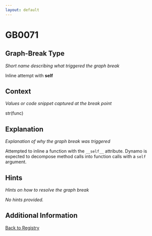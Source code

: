 ```yaml
---
layout: default
---
```

# GB0071

## Graph-Break Type
*Short name describing what triggered the graph break*

Inline attempt with __self__

## Context
*Values or code snippet captured at the break point*

str(func)

## Explanation
*Explanation of why the graph break was triggered*

Attempted to inline a function with the `__self__` attribute. Dynamo is expected to decompose method calls into function calls with a `self` argument.

## Hints
*Hints on how to resolve the graph break*

*No hints provided.*


## Additional Information

<!-- ADDITIONAL INFORMATION START - Add custom information below this line -->

<!-- ADDITIONAL INFORMATION END -->

[Back to Registry](../index.html)
